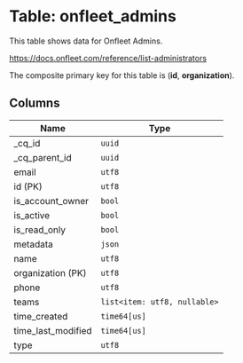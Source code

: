 # Table: onfleet_admins

This table shows data for Onfleet Admins.

https://docs.onfleet.com/reference/list-administrators

The composite primary key for this table is (**id**, **organization**).

## Columns

| Name          | Type          |
| ------------- | ------------- |
|_cq_id|`uuid`|
|_cq_parent_id|`uuid`|
|email|`utf8`|
|id (PK)|`utf8`|
|is_account_owner|`bool`|
|is_active|`bool`|
|is_read_only|`bool`|
|metadata|`json`|
|name|`utf8`|
|organization (PK)|`utf8`|
|phone|`utf8`|
|teams|`list<item: utf8, nullable>`|
|time_created|`time64[us]`|
|time_last_modified|`time64[us]`|
|type|`utf8`|